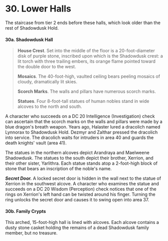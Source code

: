 # 30. Lower Halls

The staircase from tier 2 ends before these halls, which look older than the rest of Shadowdusk Hold.

#### 30a. Shadowdusk Hall

>**House Crest**. Set into the middle of the floor is a 20-foot-diameter disk of purple stone, inscribed upon which is the Shadowdusk crest: a lit torch with three trailing embers, its orange flame pointed toward the double door to the west.
>
>**Mosaics**. The 40-foot-high, vaulted ceiling bears peeling mosaics of cloudy, dramatically lit skies.
>
>**Scorch Marks**. The walls and pillars have numerous scorch marks.
>
>**Statues**. Four 8-foot-tall statues of human nobles stand in wide alcoves to the north and south.
>

A character who succeeds on a DC 20 Intelligence (Investigation) check can ascertain that the scorch marks on the walls and pillars were made by a blue dragon's breath weapon. Years ago, Halaster lured a dracolich named Lynnorax to Shadowdusk Hold. Dezmyr and Zalthar pressed the dracolich into service. The dracolich waits for intruders in area 40 and guards the death knights' vault (area 41).

The statues in the northern alcoves depict Arandraya and Maelweene Shadowdusk. The statues to the south depict their brother, Xerrion, and their other sister, Yarlithra. Each statue stands atop a 2-foot-high block of stone that bears an inscription of the noble's name.

***Secret Door.*** A locked secret door is hidden in the wall next to the statue of Xerrion in the southwest alcove. A character who examines the statue and succeeds on a DC 20 Wisdom (Perception) check notices that one of the rings on Xerrion's left hand can be twisted around his finger. Turning the ring unlocks the secret door and causes it to swing open into area 37.

#### 30b. Family Crypts

This arched, 15-foot-high hall is lined with alcoves. Each alcove contains a dusty stone casket holding the remains of a dead Shadowdusk family member, but no treasure.